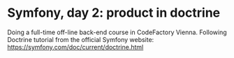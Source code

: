 # Symfony, day 2: product in doctrine
Doing a full-time off-line back-end course in CodeFactory Vienna.
Following Doctrine tutorial from the official Symfony website:
https://symfony.com/doc/current/doctrine.html
